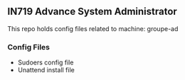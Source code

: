 ## IN719 Advance System Administrator

This repo holds config files related to machine: groupe-ad

### Config Files

- Sudoers config file
- Unattend install file